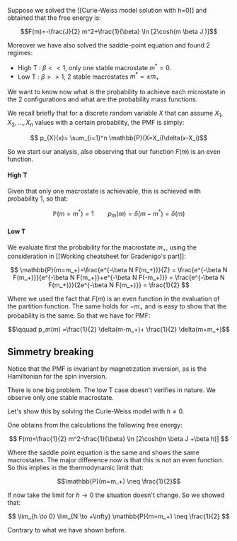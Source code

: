 Suppose we solved the [[Curie-Weiss model solution with h=0]] and obtained that the free energy is:

$$F(m)=-\frac{J}{2} m^2+\frac{1}{\beta} \ln [2\cosh(m \beta J )]$$

Moreover we have also solved the saddle-point equation and found 2 regimes:

- High T : $\beta<<1$, only one stable macrostate $m^*=0$.
- Low T : $\beta>>1$, 2 stable macrostates $m^*=\pm m_+$

We want to know now what is the probability to achieve each microstate in the 2 configurations and what are the probability mass functions.

We recall briefly that for a discrete random variable $X$ that can assume $X_1, X_2, \dots, X_n$ values with a certain probability, the PMF is simply:

$$ p_{X}(x)= \sum_{i=1}^n \mathbb{P}(X=X_i)\delta(x-X_i)$$

So we start our analysis, also observing that our function $F(m)$ is an even function.

#### High T

Given that only one macrostate is achievable, this is achieved with probability 1, so that:

$$\mathbb{P}(m=m^*)=1 \qquad p_m(m) = \delta(m-m^*) = \delta(m) $$

#### Low T

We evaluate first the probability for the macrostate $m_+$, using the consideration in [[Working cheatsheet for Gradenigo's part]]:

$$ \mathbb{P}(m=m_+)=\frac{e^{-\beta N F(m_+)}}{Z} = \frac{e^{-\beta N F(m_+)}}{e^{-\beta N F(m_+)}+e^{-\beta N F(-m_+)}} = \frac{e^{-\beta N F(m_+)}}{2e^{-\beta N F(m_+)}} = \frac{1}{2}  $$

Where we used the fact that $F(m)$ is an even function in the evaluation of the partition function.
The same holds for $-m_+$ and is easy to show that the probability is the same.
So that we have for PMF:

$$\qquad p_m(m) =\frac{1}{2} \delta(m-m_+)+ \frac{1}{2} \delta(m+m_+)$$

## Simmetry breaking

Notice that the PMF is invariant by magnetization inversion, as is the Hamiltonian for the spin inversion.

There is one big problem.
The low T case doesn't verifies in nature. We observe only one stable macrostate.

Let's show this by solving the Curie-Weiss model with $h\neq0$.

One obtains from the calculations the following free energy:

$$ F(m)=\frac{1}{2} m^2-\frac{1}{\beta} \ln [2\cosh(m \beta J +\beta h)] $$

Where the saddle point equation is the same and shows the same macrostates.
The major difference now is that this is not an even function.
So this implies in the thermodynamic limit that:

$$\mathbb{P}(m=m_+) \neq \frac{1}{2}$$

If now take the limit for $h\to 0$ the situation doesn't change.
So we showed that:

$$ \lim_{h \to 0} \lim_{N \to +\infty} \mathbb{P}(m=m_+) \neq \frac{1}{2} $$

Contrary to what we have shown before.
